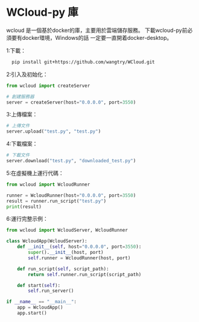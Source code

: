 # WCloud-py 庫

wcloud 是一個基於docker的庫，主要用於雲端儲存服務。 下載wcloud-py前必須要有docker環境，Windows的話 一定要一直開着docker-desktop。

1:下載：
``` bash
  pip install git+https://github.com/wangtry/WCloud.git
```
2:引入及初始化：
``` python
from wcloud import createServer

# 創建服務器
server = createServer(host="0.0.0.0", port=3550)
```
3:上傳檔案：
``` python
# 上傳文件
server.upload("test.py", "test.py")
```
4:下載檔案：
``` python
# 下載文件
server.download("test.py", "downloaded_test.py")
```
5:在虛擬機上運行代碼：
``` python
from wcloud import WcloudRunner

runner = WcloudRunner(host="0.0.0.0", port=3550)
result = runner.run_script("test.py")
print(result)
```
6:運行完整示例：
``` python
from wcloud import WcloudServer, WcloudRunner

class WcloudApp(WcloudServer):
    def __init__(self, host="0.0.0.0", port=3550):
        super().__init__(host, port)
        self.runner = WcloudRunner(host, port)

    def run_script(self, script_path):
        return self.runner.run_script(script_path)

    def start(self):
        self.run_server()

if __name__ == "__main__":
    app = WcloudApp()
    app.start()
```
